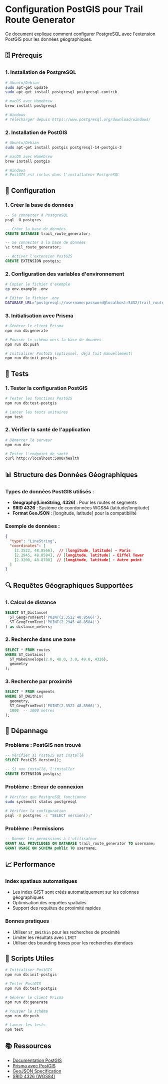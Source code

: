 # Configuration PostGIS pour Trail Route Generator

Ce document explique comment configurer PostgreSQL avec l'extension PostGIS pour les données géographiques.

## 🗄️ Prérequis

### 1. Installation de PostgreSQL
```bash
# Ubuntu/Debian
sudo apt-get update
sudo apt-get install postgresql postgresql-contrib

# macOS avec Homebrew
brew install postgresql

# Windows
# Télécharger depuis https://www.postgresql.org/download/windows/
```

### 2. Installation de PostGIS
```bash
# Ubuntu/Debian
sudo apt-get install postgis postgresql-14-postgis-3

# macOS avec Homebrew
brew install postgis

# Windows
# PostGIS est inclus dans l'installateur PostgreSQL
```

## 🚀 Configuration

### 1. Créer la base de données
```sql
-- Se connecter à PostgreSQL
psql -U postgres

-- Créer la base de données
CREATE DATABASE trail_route_generator;

-- Se connecter à la base de données
\c trail_route_generator;

-- Activer l'extension PostGIS
CREATE EXTENSION postgis;
```

### 2. Configuration des variables d'environnement
```bash
# Copier le fichier d'exemple
cp env.example .env

# Éditer le fichier .env
DATABASE_URL="postgresql://username:password@localhost:5432/trail_route_generator?schema=public"
```

### 3. Initialisation avec Prisma
```bash
# Générer le client Prisma
npm run db:generate

# Pousser le schéma vers la base de données
npm run db:push

# Initialiser PostGIS (optionnel, déjà fait manuellement)
npm run db:init-postgis
```

## 🧪 Tests

### 1. Tester la configuration PostGIS
```bash
# Tester les fonctions PostGIS
npm run db:test-postgis

# Lancer les tests unitaires
npm test
```

### 2. Vérifier la santé de l'application
```bash
# Démarrer le serveur
npm run dev

# Tester l'endpoint de santé
curl http://localhost:5000/health
```

## 📊 Structure des Données Géographiques

### Types de données PostGIS utilisés :
- **Geography(LineString, 4326)** : Pour les routes et segments
- **SRID 4326** : Système de coordonnées WGS84 (latitude/longitude)
- **Format GeoJSON** : [longitude, latitude] pour la compatibilité

### Exemple de données :
```json
{
  "type": "LineString",
  "coordinates": [
    [2.3522, 48.8566],  // [longitude, latitude] - Paris
    [2.2945, 48.8584], // [longitude, latitude] - Eiffel Tower
    [2.3200, 48.8700]  // [longitude, latitude] - Autre point
  ]
}
```

## 🔍 Requêtes Géographiques Supportées

### 1. Calcul de distance
```sql
SELECT ST_Distance(
  ST_GeogFromText('POINT(2.3522 48.8566)'),
  ST_GeogFromText('POINT(2.2945 48.8584)')
) as distance_meters;
```

### 2. Recherche dans une zone
```sql
SELECT * FROM routes 
WHERE ST_Contains(
  ST_MakeEnvelope(2.0, 48.0, 3.0, 49.0, 4326),
  geometry
);
```

### 3. Recherche par proximité
```sql
SELECT * FROM segments 
WHERE ST_DWithin(
  geometry,
  ST_GeogFromText('POINT(2.3522 48.8566)'),
  1000  -- 1000 mètres
);
```

## 🚨 Dépannage

### Problème : PostGIS non trouvé
```sql
-- Vérifier si PostGIS est installé
SELECT PostGIS_Version();

-- Si non installé, l'installer
CREATE EXTENSION postgis;
```

### Problème : Erreur de connexion
```bash
# Vérifier que PostgreSQL fonctionne
sudo systemctl status postgresql

# Vérifier la configuration
psql -U postgres -c "SELECT version();"
```

### Problème : Permissions
```sql
-- Donner les permissions à l'utilisateur
GRANT ALL PRIVILEGES ON DATABASE trail_route_generator TO username;
GRANT USAGE ON SCHEMA public TO username;
```

## 📈 Performance

### Index spatiaux automatiques
- Les index GIST sont créés automatiquement sur les colonnes géographiques
- Optimisation des requêtes spatiales
- Support des requêtes de proximité rapides

### Bonnes pratiques
- Utiliser `ST_DWithin` pour les recherches de proximité
- Limiter les résultats avec `LIMIT`
- Utiliser des bounding boxes pour les recherches étendues

## 🔧 Scripts Utiles

```bash
# Initialiser PostGIS
npm run db:init-postgis

# Tester PostGIS
npm run db:test-postgis

# Générer le client Prisma
npm run db:generate

# Pousser le schéma
npm run db:push

# Lancer les tests
npm test
```

## 📚 Ressources

- [Documentation PostGIS](https://postgis.net/documentation/)
- [Prisma avec PostGIS](https://www.prisma.io/docs/concepts/components/prisma-schema/data-sources#postgresql)
- [GeoJSON Specification](https://geojson.org/)
- [SRID 4326 (WGS84)](https://epsg.io/4326)

